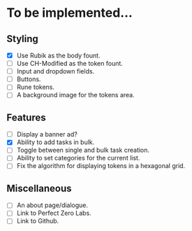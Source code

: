# To be implemented...

## Styling
- [x] Use Rubik as the body fount.
- [ ] Use CH-Modified as the token fount.
- [ ] Input and dropdown fields.
- [ ] Buttons.
- [ ] Rune tokens.
- [ ] A background image for the tokens area.

## Features
- [ ] Display a banner ad?
- [x] Ability to add tasks in bulk.
- [ ] Toggle between single and bulk task creation.
- [ ] Ability to set categories for the current list.
- [ ] Fix the algorithm for displaying tokens in a hexagonal grid.

## Miscellaneous
- [ ] An about page/dialogue.
- [ ] Link to Perfect Zero Labs.
- [ ] Link to Github.
